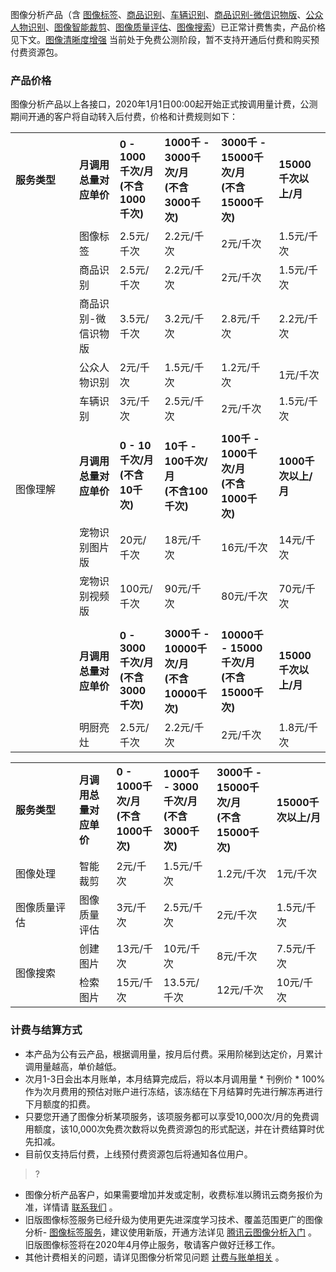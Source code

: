 图像分析产品（含 [图像标签](https://cloud.tencent.com/document/api/865/35471)、[商品识别](https://cloud.tencent.com/document/api/865/36457)、[车辆识别](https://cloud.tencent.com/document/api/865/36456)、[商品识别-微信识物版](https://cloud.tencent.com/document/api/865/43354)、[公众人物识别](https://cloud.tencent.com/document/api/865/36900)、[图像智能裁剪](https://cloud.tencent.com/document/api/865/38899)、[图像质量评估](https://cloud.tencent.com/document/api/865/36899)、[图像搜索](https://cloud.tencent.com/document/product/865/63483)）已正常计费售卖，产品价格见下文。[图像清晰度增强](https://cloud.tencent.com/document/api/865/36902) 当前处于免费公测阶段，暂不支持开通后付费和购买预付费资源包。

### 产品价格
图像分析产品以上各接口，2020年1月1日00:00起开始正式按调用量计费，公测期间开通的客户将自动转入后付费，价格和计费规则如下：
<table width="908px">
  <tbody>
    <tr >
      <td width="86px">
        <strong>服务类型</strong></td>
      <td >
        <strong>月调用总量对应单价</strong></td>
      <td >
        <strong>0 - 1000千次/月</br>(不含1000千次)</strong></td>
      <td >
			<strong>1000千 - 3000千次/月</br>(不含3000千次) </strong></td>
      <td >
			<strong>3000千 - 15000千次/月</br>(不含15000千次) </strong></td>
      <td >
        <strong>15000千次以上/月</strong></td>
    </tr>
    <tr>
      <td rowspan="12" >图像理解</td>
      <td >图像标签</td>
      <td >2.5元/千次</td>
      <td>2.2元/千次</td>
      <td >2元/千次</td>
      <td>1.5元/千次</td></tr>
    <tr >
      <td >商品识别</td>
      <td >2.5元/千次</td>
      <td >2.2元/千次</td>
      <td >2元/千次</td>
      <td >1.5元/千次</td></tr>
    <tr >
      <td >商品识别-微信识物版</td>
      <td>3.5元/千次</td>
      <td >3.2元/千次</td>
      <td >2.8元/千次</td>
      <td >2.2元/千次</td></tr>
    <tr >
      <td >公众人物识别</td>
      <td >2元/千次</td>
      <td >1.5元/千次</td>
      <td >1.2元/千次</td>
      <td >1元/千次</td></tr>
    <tr >
      <td >车辆识别</td>
      <td >3元/千次</td>
      <td>2.5元/千次</td>
      <td>2元/千次</td>
      <td >1.5元/千次</td>
	</tr>
	   <tr >
      <td ></td>  
			<td colspan="5" >
			</td>     
	</tr>
	<tr >
      <td >
        <strong>月调用总量对应单价</strong></td>
      <td >
        <strong>0 - 10千次/月</br>(不含10千次)</strong></td>
      <td >
			<strong>10千 - 100千次/月</br>(不含100千次) </strong></td>
      <td >
			<strong>100千 - 1000千次/月</br>(不含1000千次) </strong></td>
      <td >
        <strong>1000千次以上/月</strong></td>
    </tr>
	<tr >
      <td >宠物识别图片版</td>
      <td >20元/千次</td>
      <td>18元/千次</td>
      <td>16元/千次</td>
      <td >14元/千次</td>
	</tr>
	  <tr >
      <td >宠物识别视频版</td>
      <td >100元/千次</td>
      <td>	90元/千次</td>
      <td>80元/千次</td>
      <td >	70元/千次</td>
	</tr>
	 <tr >
      <td ></td>  
			<td colspan="5" >
			</td>     
	</tr>
	<tr >
      <td >
        <strong>月调用总量对应单价</strong></td>
      <td >
        <strong>0 - 3000千次/月</br>(不含3000千次)</strong></td>
      <td >
			<strong>3000千 - 10000千次/月</br>(不含10000千次) </strong></td>
      <td >
			<strong>10000千 - 15000千次/月</br>(不含15000千次) </strong></td>
      <td >
        <strong>15000千次以上/月</strong></td>
    </tr>
	<tr >
      <td >明厨亮灶</td>
      <td >2.5元/千次</td>
      <td>	2.2元/千次</td>
      <td>2元/千次</td>
      <td >	1.8元/千次</td>
	</tr>
  </tbody>
</table>

<table  width="908px">
  <tbody>
	<tr >
      <td width="86px">
        <strong >服务类型</strong></td>
      <td >
        <strong>月调用总量对应单价</strong></td>
      <td >
        <strong>0 - 1000千次/月</br>(不含1000千次)</strong></td>
      <td >
			<strong>1000千 - 3000千次/月</br>(不含3000千次) </strong></td>
      <td >
			<strong>3000千 - 15000千次/月</br>(不含15000千次) </strong></td>
      <td >
        <strong>15000千次以上/月</strong></td>
    </tr>
   <tr >
      <td >图像处理</td>
      <td >智能裁剪</td>
      <td >2元/千次</td>
      <td >1.5元/千次</td>
      <td >1.2元/千次</td>
      <td >1元/千次</td></tr>
    <tr >
      <td >图像质量评估</td>
      <td >图像质量评估</td>
      <td >3元/千次</td>
      <td >2.5元/千次</td>
      <td >2元/千次</td>
      <td >1.5元/千次</td></tr>
	<tr >
      <td rowspan="2">图像搜索</td>
      <td >创建图片</td>
      <td >13元/千次</td>
      <td >10元/千次</td>
      <td >8元/千次</td>
      <td >7.5元/千次</td></tr>
<tr >
      <td >检索图片</td>
      <td >15元/千次</td>
      <td >13.5元/千次</td>
      <td >12元/千次</td>
      <td >10元/千次</td>
     </tr>
	</tbody>
</table>

### 计费与结算方式
- 本产品为公有云产品，根据调用量，按月后付费。采用阶梯到达定价，月累计调用量越高，单价越低。
- 次月1-3日会出本月账单，本月结算完成后，将以本月调用量 * 刊例价 * 100%作为次月费用的预估对账户进行冻结，该冻结在下月结算时先进行解冻再进行下月额度的扣费。
- 只要您开通了图像分析某项服务，该项服务都可以享受10,000次/月的免费调用额度，该10,000次免费次数将以免费资源包的形式配送，并在计费结算时优先扣减。
- 目前仅支持后付费，上线预付费资源包后将通知各位用户。

>? 
- 图像分析产品客户，如果需要增加并发或定制，收费标准以腾讯云商务报价为准，详情请 [联系我们](https://cloud.tencent.com/act/event/connect-service) 。
- 旧版图像标签服务已经升级为使用更先进深度学习技术、覆盖范围更广的图像分析- [图像标签服务](https://cloud.tencent.com/document/api/865/35471)，建议使用新版，开通方法详见 [腾讯云图像分析入门](https://cloud.tencent.com/product/tiia/getting-started) 。旧版图像标签将在2020年4月停止服务，敬请客户做好迁移工作。
- 其他计费相关的问题，请详见图像分析常见问题 [计费与账单相关](https://cloud.tencent.com/document/product/865/39163) 。  


